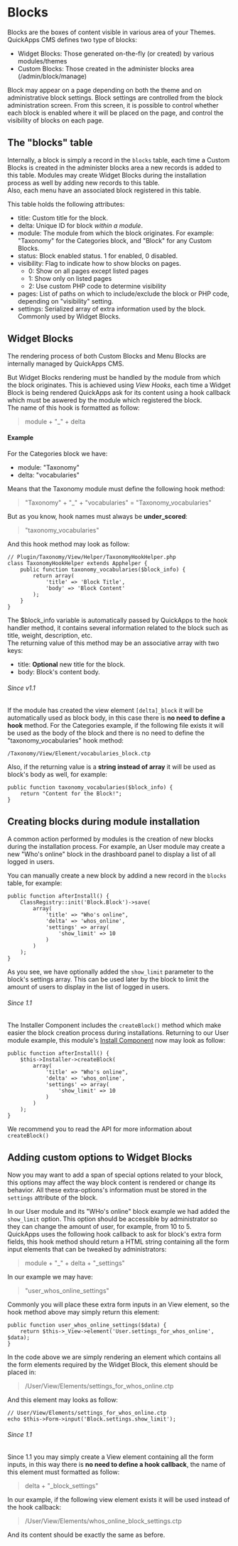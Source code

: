 Blocks
======

Blocks are the boxes of content visible in various area of your Themes.  
QuickApps CMS defines two type of blocks:

- Widget Blocks: Those generated on-the-fly (or created) by various modules/themes
- Custom Blocks: Those created in the administer blocks area (/admin/block/manage)

Block may appear on a page depending on both the theme and on administrative block settings. Block settings are controlled from the block
administration screen. From this screen, it is possible to control whether each block is enabled where it will be placed on the page, and
control the visibility of blocks on each page.


The "blocks" table
------------------

Internally, a block is simply a record in the `blocks` table, each time a Custom Blocks is created in the administer blocks area a new records is
added to this table. Modules may create Widget Blocks during the installation process as well by adding new records to this table.  
Also, each menu have an associated block registered in this table.

This table holds the following attributes:


-	title: Custom title for the block.
-	delta: Unique ID for block _within a module_.
-	module: The module from which the block originates. For example: "Taxonomy" for the Categories block, and "Block" for any Custom Blocks.
-	status:	Block enabled status. 1 for enabled, 0 disabled.
-	visibility:	Flag to indicate how to show blocks on pages.
	- 0: Show on all pages except listed pages
	- 1: Show only on listed pages
	- 2: Use custom PHP code to determine visibility
-	pages: List of paths on which to include/exclude the block or PHP code, depending on "visibility" setting.
-	settings: Serialized array of extra information used by the block. Commonly used by Widget Blocks.


Widget Blocks
-------------

The rendering process of both Custom Blocks and Menu Blocks are internally managed by QuickApps CMS.

But Widget Blocks rendering must be handled by the module from which the block originates. This is achieved using _View Hooks_, each
time a Widget Block is being rendered QuickApps ask for its content using a hook callback which must be aswered by the module which
registered the block.  
The name of this hook is formatted as follow:

> module + "_" + delta


#### Example

For the Categories block we have:

- module: "Taxonomy"
- delta: "vocabularies"


Means that the Taxonomy module must define the following hook method:

> "Taxonomy" + "_" + "vocabularies" = "Taxonomy_vocabularies"

But as you know, hook names must always be **under_scored**:

> "taxonomy_vocabularies"


And this hook method may look as follow:

    // Plugin/Taxonomy/View/Helper/TaxonomyHookHelper.php
    class TaxonomyHookHelper extends Apphelper {
        public function taxonomy_vocabularies($block_info) {
			return array(
			    'title' => 'Block Title',
			    'body' => 'Block Content'
			);
        }
    }

The $block_info variable is automatically passed by QuickApps to the hook handler method, it contains several information related to the block
such as title, weight, description, etc.  
The returning value of this method may be an associative array with two keys:

- title: **Optional** new title for the block.
- body: Block's content body.


###### Since v1.1

If the module has created the view element `[delta]_block` it will be automatically used as block body, in this case there is **no need to define a hook**
method. For the Categories example, if the following file exists it will be used as the body of the block and there is no need to define the
"taxonomy_vocabularies" hook method:

    /Taxonomy/View/Element/vocabularies_block.ctp


Also, if the returning value is a **string instead of array** it will be used as block's body as well, for example:

    public function taxonomy_vocabularies($block_info) {
        return "Content for the Block!";
    }



Creating blocks during module installation
------------------------------------------

A common action performed by modules is the creation of new blocks during the installation process. For example, an User module may
create a new "Who's online" block in the drashboard panel to display a list of all logged in users.  

You can manually create a new block by addind a new record in the `blocks` table, for example:

    public function afterInstall() {
	    ClassRegistry::init('Block.Block')->save(
            array(
                'title' => "Who's online",
                'delta' => 'whos_online',
                'settings' => array(
                    'show_limit' => 10
                )
            )
        );
    }

As you see, we have optionally added the `show_limit` parameter to the block's settings array. This can be used later by the block to
limit the amount of users to display in the list of logged in users.


###### Since 1.1

The Installer Component includes the `createBlock()` method which make easier the block creation process during installations.
Returning to our User module example, this module's [Install Component](modules.md#install-component) now may look as follow:


    public function afterInstall() {
	    $this->Installer->createBlock(
            array(
                'title' => "Who's online",
                'delta' => 'whos_online',
                'settings' => array(
                    'show_limit' => 10
                )
            )
        );
    }

We recommend you to read the API for more information about `createBlock()`


Adding custom options to Widget Blocks
--------------------------------------

Now you may want to add a span of special options related to your block, this options may affect the way block content is rendered or
change its behavior. All these extra-options's information must be stored in the `settings` attribute of the block.  

In our User module and its "WHo's online" block example we had added the `show_limit` option. This option should be accessible by administrator so they can
change the amount of user, for example, from 10 to 5.  
QuickApps uses the following hook callback to ask for block's extra form fields, this hook method should return a HTML string containing
all the form input elements that can be tweaked by administrators:

> module + "_" + delta + "_settings"

In our example we may have:

> "user_whos_online_settings"


Commonly you will place these extra form inputs in an View element, so the hook method above may simply return this element:


    public function user_whos_online_settings($data) {
        return $this->_View->element('User.settings_for_whos_online', $data);
    }

In the code above we are simply rendering an element which contains all the form elements required by the Widget Block, this element should be placed in:

> /User/View/Elements/settings_for_whos_online.ctp


And this element may looks as follow:

    // User/View/Elements/settings_for_whos_online.ctp
    echo $this->Form->input('Block.settings.show_limit');


###### Since 1.1

Since 1.1 you may simply create a View element containing all the form inputs, in this way there is **no need to define a hook callback**, the name of this element
must formatted as follow:

> delta + "_block_settings"

In our example, if the following view element exists it will be used instead of the hook callback:

> /User/View/Elements/whos_online_block_settings.ctp

And its content should be exactly the same as before.
